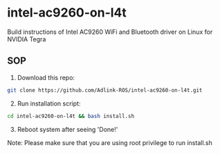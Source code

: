 # intel-ac9260-on-l4t
Build instructions of Intel AC9260 WiFi and Bluetooth driver on Linux for NVIDIA Tegra

## SOP
1. Download this repo:
```bash
git clone https://github.com/Adlink-ROS/intel-ac9260-on-l4t.git
```

2. Run installation script:
```bash
cd intel-ac9260-on-l4t && bash install.sh
```

3. Reboot system after seeing 'Done!'

Note: Please make sure that you are using root privilege to run install.sh
